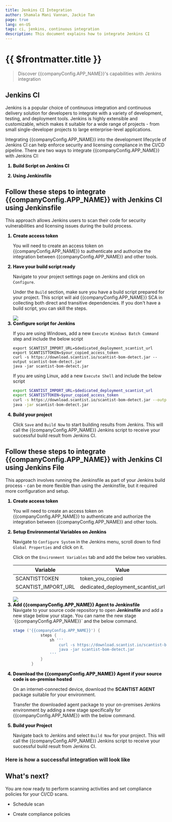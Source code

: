 ```yaml
---
title: Jenkins CI Integration
author: Shamala Mani Vannan, Jackie Tan
page: true
lang: en-US
tags: ci, jenkins, continuous integration
description: This document explains how to integrate Jenkins CI
---
```


<script setup>
import { companyConfig } from '../../../config/companyConfig.js'
</script>
<style scoped>
    ol>li {
        font-weight: 800;
    }
</style>

<ClientOnly>

# {{ $frontmatter.title }}

> Discover {{companyConfig.APP_NAME}}'s capabilities with Jenkins integration

## Jenkins CI

Jenkins is a popular choice of continuous integration and continuous delivery solution for developers to integrate with a variety of development, testing, and deployment tools. Jenkins is highly extensible and customizable, which makes it suitable for a wide range of projects - from small single-developer projects to large enterprise-level applications.

Integrating {{companyConfig.APP_NAME}} into the development lifecycle of Jenkins CI can help enforce security and licensing compliance in the CI/CD pipeline. There are two ways to integrate {{companyConfig.APP_NAME}} with Jenkins CI:

1. Build Script on Jenkins CI

2. Using Jenkinsfile

## Follow these steps to integrate {{companyConfig.APP_NAME}} with Jenkins CI using Jenkinsfile

This approach allows Jenkins users to scan their code for security vulnerabilities and licensing issues during the build process.

<ol>
<li>Create access token</li>

You will need to create an access token on {{companyConfig.APP_NAME}} to authenticate and authorize the integration between {{companyConfig.APP_NAME}} and other tools.

<li>Have your build script ready</li>

Navigate to your project settings page on Jenkins and click on `Configure`.

Under the `Build` section, make sure you have a build script prepared for your project. This script will aid {{companyConfig.APP_NAME}} SCA in collecting both direct and transitive dependencies. If you don't have a build script, you can skill the steps.

<img src="/images/Build-based-Scan-CICD-Pipeline/jenkins/part1-step2.1.png" />

<li>Configure script for Jenkins</li>

If you are using Windows, add a new `Execute Windows Batch Command` step and include the below script

```shell
export SCANTIST_IMPORT_URL=$dedicated_deployment_scantist_url
export SCANTISTTOKEN=$your_copied_access_token
curl -s https://download.scantist.io/scantist-bom-detect.jar --output scantist-bom-detect.jar
java -jar scantist-bom-detect.jar
```

If you are using Linux, add a new `Execute Shell` and include the below script

```bash
export SCANTIST_IMPORT_URL=$dedicated_deployment_scantist_url
export SCANTISTTOKEN=$your_copied_access_token
curl -s https://download.scantist.io/scantist-bom-detect.jar --output scantist-bom-detect.jar
java -jar scantist-bom-detect.jar
```

<li>Build your project</li>

Click `Save` and `Build Now` to start building results from Jenkins. This will call the {{companyConfig.APP_NAME}} Jenkins script to receive your successful build result from Jenkins CI.

</ol>

## Follow these steps to integrate {{companyConfig.APP_NAME}} with Jenkins CI using Jenkins File

This approach involves running the Jenkinsfile as part of your Jenkins build process - can be more flexible than using the Jenkinsfile, but it required more configuration and setup.

<ol>
<li>Create access token</li>

You will need to create an access token on {{companyConfig.APP_NAME}} to authenticate and authorize the integration between {{companyConfig.APP_NAME}} and other tools.

<li>Setup Environmental Variables on Jenkins</li>

Navigate to `Configure System` in the Jenkins menu, scroll down to find `Global Properties` and click on it.

Click on the `Environment Variables` tab and add the below two variables.

<table>
    <thead>
        <th>Variable</th>
        <th>Value</th>
        <th>Options</th>
    </thead>
    <tbody>
        <tr>
            <td>SCANTISTTOKEN</td>
            <td>token_you_copied</td>
            <td>Mandatory</td>
        </tr>
        <tr>
            <td>SCANTIST_IMPORT_URL</td>
            <td>dedicated_deployment_scantist_url</td>
            <td>Optional</td>
        </tr>
    </tbody>
</table>

<img src="/images/Build-based-Scan-CICD-Pipeline/jenkins/part2-step2.1.png" />

<li>Add {{companyConfig.APP_NAME}} Agent to Jenkinsfile</li>
Navigate to your source code repository to open <b>Jenkinsfile</b> and add a new stage below your stage. You can name the new stage `{{companyConfig.APP_NAME}}` and the below command.

```Groovy
stage ('{{companyConfig.APP_NAME}}') {
            steps {
                sh '''
                    curl -s https://download.scantist.io/scantist-bom-detect.jar --output scantist-bom-detect.jar
                    java -jar scantist-bom-detect.jar
                '''
            }
        }
```

<li>Download the {{companyConfig.APP_NAME}} Agent if your source code is on-premise hosted</li>

On an internet-connected device, download the <b>SCANTIST AGENT</b> package suitable for your environment.

Transfer the downloaded agent package to your on-premises Jenkins environment by adding a new stage specifically for {{companyConfig.APP_NAME}} with the below command.

<li>Build your Project</li>

Navigate back to Jenkins and select `Build Now` for your project. This will call the {{companyConfig.APP_NAME}} Jenkins script to receive your successful build result from Jenkins CI.

</ol>

### Here is how a successful integration will look like

## What's next?

You are now ready to perform scanning activities and set compliance policies for your CI/CD scans.

- Schedule scan

- Create compliance policies

</ClientOnly>
